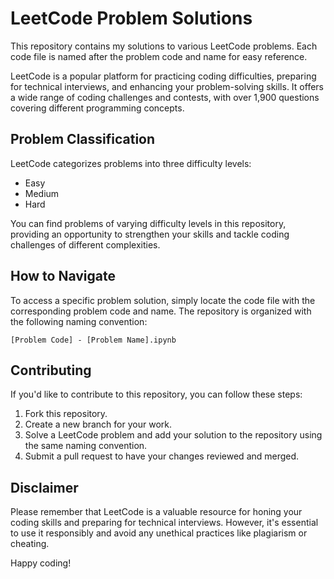 # LeetCode Problem Solutions

This repository contains my solutions to various LeetCode problems. Each code file is named after the problem code and name for easy reference.

LeetCode is a popular platform for practicing coding difficulties, preparing for technical interviews, and enhancing your problem-solving skills. It offers a wide range of coding challenges and contests, with over 1,900 questions covering different programming concepts.

## Problem Classification

LeetCode categorizes problems into three difficulty levels:
- Easy
- Medium
- Hard

You can find problems of varying difficulty levels in this repository, providing an opportunity to strengthen your skills and tackle coding challenges of different complexities.

## How to Navigate

To access a specific problem solution, simply locate the code file with the corresponding problem code and name. The repository is organized with the following naming convention:

`[Problem Code] - [Problem Name].ipynb`

## Contributing

If you'd like to contribute to this repository, you can follow these steps:
1. Fork this repository.
2. Create a new branch for your work.
3. Solve a LeetCode problem and add your solution to the repository using the same naming convention.
4. Submit a pull request to have your changes reviewed and merged.

## Disclaimer

Please remember that LeetCode is a valuable resource for honing your coding skills and preparing for technical interviews. However, it's essential to use it responsibly and avoid any unethical practices like plagiarism or cheating.

Happy coding!
